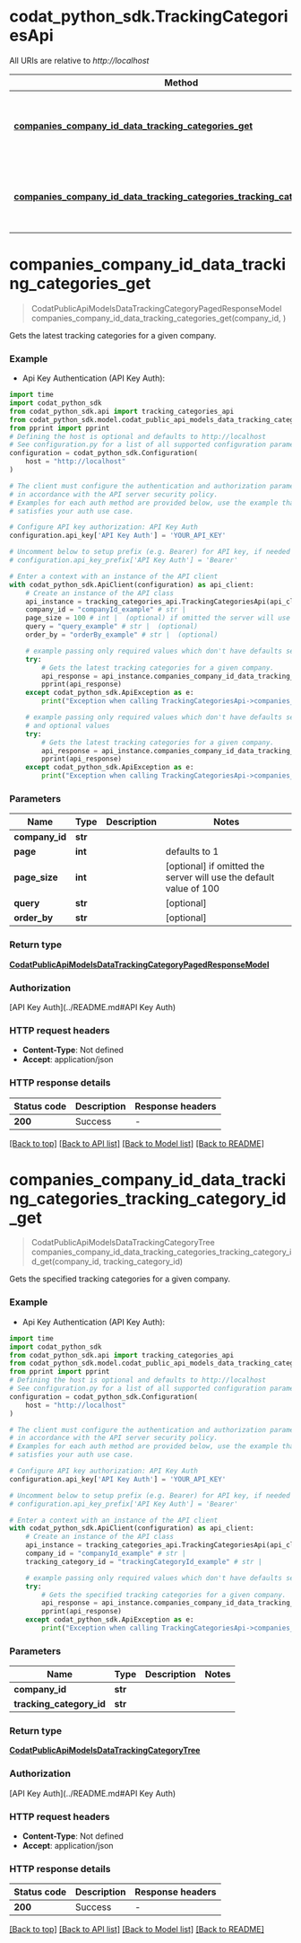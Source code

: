 # codat_python_sdk.TrackingCategoriesApi

All URIs are relative to *http://localhost*

Method | HTTP request | Description
------------- | ------------- | -------------
[**companies_company_id_data_tracking_categories_get**](TrackingCategoriesApi.md#companies_company_id_data_tracking_categories_get) | **GET** /companies/{companyId}/data/trackingCategories | Gets the latest tracking categories for a given company.
[**companies_company_id_data_tracking_categories_tracking_category_id_get**](TrackingCategoriesApi.md#companies_company_id_data_tracking_categories_tracking_category_id_get) | **GET** /companies/{companyId}/data/trackingCategories/{trackingCategoryId} | Gets the specified tracking categories for a given company.


# **companies_company_id_data_tracking_categories_get**
> CodatPublicApiModelsDataTrackingCategoryPagedResponseModel companies_company_id_data_tracking_categories_get(company_id, )

Gets the latest tracking categories for a given company.

### Example

* Api Key Authentication (API Key Auth):
```python
import time
import codat_python_sdk
from codat_python_sdk.api import tracking_categories_api
from codat_python_sdk.model.codat_public_api_models_data_tracking_category_paged_response_model import CodatPublicApiModelsDataTrackingCategoryPagedResponseModel
from pprint import pprint
# Defining the host is optional and defaults to http://localhost
# See configuration.py for a list of all supported configuration parameters.
configuration = codat_python_sdk.Configuration(
    host = "http://localhost"
)

# The client must configure the authentication and authorization parameters
# in accordance with the API server security policy.
# Examples for each auth method are provided below, use the example that
# satisfies your auth use case.

# Configure API key authorization: API Key Auth
configuration.api_key['API Key Auth'] = 'YOUR_API_KEY'

# Uncomment below to setup prefix (e.g. Bearer) for API key, if needed
# configuration.api_key_prefix['API Key Auth'] = 'Bearer'

# Enter a context with an instance of the API client
with codat_python_sdk.ApiClient(configuration) as api_client:
    # Create an instance of the API class
    api_instance = tracking_categories_api.TrackingCategoriesApi(api_client)
    company_id = "companyId_example" # str | 
    page_size = 100 # int |  (optional) if omitted the server will use the default value of 100
    query = "query_example" # str |  (optional)
    order_by = "orderBy_example" # str |  (optional)

    # example passing only required values which don't have defaults set
    try:
        # Gets the latest tracking categories for a given company.
        api_response = api_instance.companies_company_id_data_tracking_categories_get(company_id, )
        pprint(api_response)
    except codat_python_sdk.ApiException as e:
        print("Exception when calling TrackingCategoriesApi->companies_company_id_data_tracking_categories_get: %s\n" % e)

    # example passing only required values which don't have defaults set
    # and optional values
    try:
        # Gets the latest tracking categories for a given company.
        api_response = api_instance.companies_company_id_data_tracking_categories_get(company_id, page_size=page_size, query=query, order_by=order_by)
        pprint(api_response)
    except codat_python_sdk.ApiException as e:
        print("Exception when calling TrackingCategoriesApi->companies_company_id_data_tracking_categories_get: %s\n" % e)
```


### Parameters

Name | Type | Description  | Notes
------------- | ------------- | ------------- | -------------
 **company_id** | **str**|  |
 **page** | **int**|  | defaults to 1
 **page_size** | **int**|  | [optional] if omitted the server will use the default value of 100
 **query** | **str**|  | [optional]
 **order_by** | **str**|  | [optional]

### Return type

[**CodatPublicApiModelsDataTrackingCategoryPagedResponseModel**](CodatPublicApiModelsDataTrackingCategoryPagedResponseModel.md)

### Authorization

[API Key Auth](../README.md#API Key Auth)

### HTTP request headers

 - **Content-Type**: Not defined
 - **Accept**: application/json


### HTTP response details
| Status code | Description | Response headers |
|-------------|-------------|------------------|
**200** | Success |  -  |

[[Back to top]](#) [[Back to API list]](../README.md#documentation-for-api-endpoints) [[Back to Model list]](../README.md#documentation-for-models) [[Back to README]](../README.md)

# **companies_company_id_data_tracking_categories_tracking_category_id_get**
> CodatPublicApiModelsDataTrackingCategoryTree companies_company_id_data_tracking_categories_tracking_category_id_get(company_id, tracking_category_id)

Gets the specified tracking categories for a given company.

### Example

* Api Key Authentication (API Key Auth):
```python
import time
import codat_python_sdk
from codat_python_sdk.api import tracking_categories_api
from codat_python_sdk.model.codat_public_api_models_data_tracking_category_tree import CodatPublicApiModelsDataTrackingCategoryTree
from pprint import pprint
# Defining the host is optional and defaults to http://localhost
# See configuration.py for a list of all supported configuration parameters.
configuration = codat_python_sdk.Configuration(
    host = "http://localhost"
)

# The client must configure the authentication and authorization parameters
# in accordance with the API server security policy.
# Examples for each auth method are provided below, use the example that
# satisfies your auth use case.

# Configure API key authorization: API Key Auth
configuration.api_key['API Key Auth'] = 'YOUR_API_KEY'

# Uncomment below to setup prefix (e.g. Bearer) for API key, if needed
# configuration.api_key_prefix['API Key Auth'] = 'Bearer'

# Enter a context with an instance of the API client
with codat_python_sdk.ApiClient(configuration) as api_client:
    # Create an instance of the API class
    api_instance = tracking_categories_api.TrackingCategoriesApi(api_client)
    company_id = "companyId_example" # str | 
    tracking_category_id = "trackingCategoryId_example" # str | 

    # example passing only required values which don't have defaults set
    try:
        # Gets the specified tracking categories for a given company.
        api_response = api_instance.companies_company_id_data_tracking_categories_tracking_category_id_get(company_id, tracking_category_id)
        pprint(api_response)
    except codat_python_sdk.ApiException as e:
        print("Exception when calling TrackingCategoriesApi->companies_company_id_data_tracking_categories_tracking_category_id_get: %s\n" % e)
```


### Parameters

Name | Type | Description  | Notes
------------- | ------------- | ------------- | -------------
 **company_id** | **str**|  |
 **tracking_category_id** | **str**|  |

### Return type

[**CodatPublicApiModelsDataTrackingCategoryTree**](CodatPublicApiModelsDataTrackingCategoryTree.md)

### Authorization

[API Key Auth](../README.md#API Key Auth)

### HTTP request headers

 - **Content-Type**: Not defined
 - **Accept**: application/json


### HTTP response details
| Status code | Description | Response headers |
|-------------|-------------|------------------|
**200** | Success |  -  |

[[Back to top]](#) [[Back to API list]](../README.md#documentation-for-api-endpoints) [[Back to Model list]](../README.md#documentation-for-models) [[Back to README]](../README.md)

